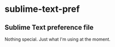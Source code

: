 sublime-text-pref
=================

## Sublime Text preference file

Nothing special. Just what I'm using at the moment.
